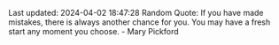 Last updated: 2024-04-02 18:47:28
Random Quote: If you have made mistakes, there is always another chance for you. You may have a fresh start any moment you choose. - Mary Pickford